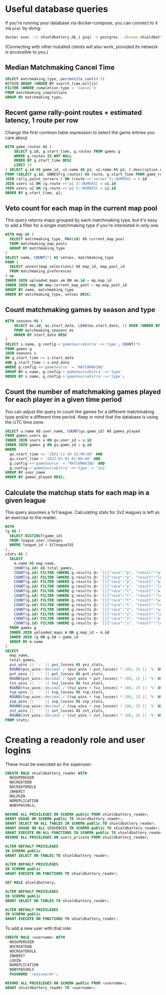 # Useful database queries

If you're running your database via docker-compose, you can connect to it via `psql` by doing:

```sh
docker exec -it shieldbattery_db_1 psql -U postgres --dbname shieldbattery
```

(Connecting with other installed clients will also work, provided its network is accessible to you.)

## Median Matchmaking Cancel Time

```sql
SELECT matchmaking_type, percentile_cont(0.5)
WITHIN GROUP (ORDER BY search_time_millis)
FILTER (WHERE completion_type = 'cancel')
FROM matchmaking_completions
GROUP BY matchmaking_type;
```

## Recent game rally-point routes + estimated latency, 1 route per row

Change the first common table expression to select the game entries you care about.

```sql
WITH game_routes AS (
	SELECT g.id, g.start_time, g.routes FROM games g
	WHERE g.routes IS NOT NULL
	ORDER BY g.start_time DESC
	LIMIT 10
) SELECT g.id AS game_id, u1.name AS p1, u2.name AS p2, r.description AS "server", g.route->>'latency' AS latency
FROM (SELECT g.id, UNNEST(g.routes) AS route, g.start_time FROM game_routes g) g
JOIN rally_point_servers r ON (route->>'server')::NUMERIC = r.id
JOIN users u1 ON (g.route->>'p1')::NUMERIC = u1.id
JOIN users u2 ON (g.route->>'p2')::NUMERIC = u2.id
ORDER BY g.start_time, p1;
```

## Veto count for each map in the current map pool

This query returns maps grouped by each matchmaking type, but it's easy to add a filter for a
single matchmaking type if you're interested in only one.

```sql
WITH mmp AS (
  SELECT matchmaking_type, MAX(id) AS current_map_pool
  FROM matchmaking_map_pools
  GROUP BY matchmaking_type
)
SELECT name, COUNT(*) AS vetoes, matchmaking_type
FROM (
  SELECT unnest(map_selections) AS map_id, map_pool_id
  FROM matchmaking_preferences
) mp
INNER JOIN uploaded_maps um ON um.id = mp.map_id
INNER JOIN mmp ON mmp.current_map_pool = mp.map_pool_id
GROUP BY name, matchmaking_type
ORDER BY matchmaking_type, vetoes DESC;
```

## Count matchmaking games by season and type

```sql
WITH seasons AS (
	SELECT ms.id, ms.start_date, LEAD(ms.start_date, 1) OVER (ORDER BY start_date) end_date, ms.name
	FROM matchmaking_seasons ms
	ORDER BY start_date DESC
)
SELECT s.name, g.config->'gameSourceExtra'->>'type', COUNT(*)
FROM games g
JOIN seasons s
ON g.start_time >= s.start_date
AND g.start_time < s.end_date
WHERE g.config->>'gameSource' = 'MATCHMAKING'
GROUP BY s.name, g.config->'gameSourceExtra'->>'type'
ORDER BY s.name, g.config->'gameSourceExtra'->>'type';
```

## Count the number of matchmaking games played for each player in a given time period

You can adjust the query to count the games for a different matchmaking type and/or a different time
period. Keep in mind that the database is using the UTC time zone.

```sql
SELECT u.name AS user_name, COUNT(gu.game_id) AS games_played
FROM games_users gu
INNER JOIN users u ON gu.user_id = u.id
INNER JOIN games g ON gu.game_id = g.id
WHERE
  gu.start_time >= '2022-11-30 23:00:00' AND
  gu.start_time < '2023-01-01 01:00:00' AND
  g.config->>'gameSource' = 'MATCHMAKING' AND
  g.config->'gameSourceExtra'->>'type' = '2v2'
GROUP BY user_name
ORDER BY games_played DESC;
```

## Calculate the matchup stats for each map in a given league

This query assumes a 1v1 league. Calculating stats for 2v2 leagues is left as an exercise to the
reader.

```sql
WITH
lg AS (
  SELECT DISTINCT(game_id)
  FROM league_user_changes
  WHERE league_id = ${leagueId}
),
stats AS (
  SELECT
    m.name AS map_name,
    COUNT(g.id) AS total_games,
    COUNT(g.id) FILTER (WHERE g.results @> '[[{"race":"p", "result":"win"}],[{"race":"z", "result":"loss"}]]') AS pvz_wins,
    COUNT(g.id) FILTER (WHERE g.results @> '[[{"race":"p", "result":"loss"}],[{"race":"z", "result":"win"}]]') AS pvz_losses,
    COUNT(g.id) FILTER (WHERE g.results @> '[[{"race":"p", "result":"win"}],[{"race":"t", "result":"loss"}]]') AS pvt_wins,
    COUNT(g.id) FILTER (WHERE g.results @> '[[{"race":"p", "result":"loss"}],[{"race":"t", "result":"win"}]]') AS pvt_losses,
    COUNT(g.id) FILTER (WHERE g.results @> '[[{"race":"t", "result":"win"}],[{"race":"z", "result":"loss"}]]') AS tvz_wins,
    COUNT(g.id) FILTER (WHERE g.results @> '[[{"race":"t", "result":"loss"}],[{"race":"z", "result":"win"}]]') AS tvz_losses,
    COUNT(g.id) FILTER (WHERE g.results @> '[[{"race":"t", "result":"win"}],[{"race":"p", "result":"loss"}]]') AS tvp_wins,
    COUNT(g.id) FILTER (WHERE g.results @> '[[{"race":"t", "result":"loss"}],[{"race":"p", "result":"win"}]]') AS tvp_losses,
    COUNT(g.id) FILTER (WHERE g.results @> '[[{"race":"z", "result":"win"}],[{"race":"p", "result":"loss"}]]') AS zvp_wins,
    COUNT(g.id) FILTER (WHERE g.results @> '[[{"race":"z", "result":"loss"}],[{"race":"p", "result":"win"}]]') AS zvp_losses,
    COUNT(g.id) FILTER (WHERE g.results @> '[[{"race":"z", "result":"win"}],[{"race":"t", "result":"loss"}]]') AS zvt_wins,
    COUNT(g.id) FILTER (WHERE g.results @> '[[{"race":"z", "result":"loss"}],[{"race":"t", "result":"win"}]]') AS zvt_losses
  FROM games g
  INNER JOIN uploaded_maps m ON g.map_id = m.id
  INNER JOIN lg ON g.id = game_id
  GROUP BY m.name
)
SELECT
  map_name,
  total_games,
  pvz_wins || '-' || pvz_losses AS pvz_stats,
  ROUND(pvz_wins::decimal / (pvz_wins + pvz_losses) * 100, 2) || '%' AS pvz_rate,
  pvt_wins || '-' || pvt_losses AS pvt_stats,
  ROUND(pvt_wins::decimal / (pvt_wins + pvt_losses) * 100, 2) || '%' AS pvt_rate,
  tvz_wins || '-' || tvz_losses AS tvz_stats,
  ROUND(tvz_wins::decimal / (tvz_wins + tvz_losses) * 100, 2) || '%' AS tvz_rate,
  tvp_wins || '-' || tvp_losses AS tvp_stats,
  ROUND(tvp_wins::decimal / (tvp_wins + tvp_losses) * 100, 2) || '%' AS tvp_rate,
  zvp_wins || '-' || zvp_losses AS zvp_stats,
  ROUND(zvp_wins::decimal / (zvp_wins + zvp_losses) * 100, 2) || '%' AS zvp_rate,
  zvt_wins || '-' || zvt_losses AS zvt_stats,
  ROUND(zvt_wins::decimal / (zvt_wins + zvt_losses) * 100, 2) || '%' AS zvt_rate
FROM stats;
```

# Creating a readonly role and user logins

These must be executed as the superuser.

```sql
CREATE ROLE shieldbattery_reader WITH
  NOSUPERUSER
  NOCREATEDB
  NOCREATEROLE
  INHERIT
  NOLOGIN
  NOREPLICATION
  NOBYPASSRLS;

REVOKE ALL PRIVILEGES ON SCHEMA public FROM shieldbattery_reader;
GRANT USAGE ON SCHEMA public TO shieldbattery_reader;
GRANT SELECT ON ALL TABLES IN SCHEMA public TO shieldbattery_reader;
GRANT USAGE ON ALL SEQUENCES IN SCHEMA public TO shieldbattery_reader;
GRANT EXECUTE ON ALL FUNCTIONS IN SCHEMA public TO shieldbattery_reader;
REVOKE ALL PRIVILEGES ON users_private FROM shieldbattery_reader;

ALTER DEFAULT PRIVILEGES
IN SCHEMA public
GRANT SELECT ON TABLES TO shieldbattery_reader;

ALTER DEFAULT PRIVILEGES
IN SCHEMA public
GRANT EXECUTE ON FUNCTIONS TO shieldbattery_reader;

SET ROLE shieldbattery;

ALTER DEFAULT PRIVILEGES
IN SCHEMA public
GRANT SELECT ON TABLES TO shieldbattery_reader;

ALTER DEFAULT PRIVILEGES
IN SCHEMA public
GRANT EXECUTE ON FUNCTIONS TO shieldbattery_reader;
```

To add a new user with that role:

```sql
CREATE ROLE <username> WITH
  NOSUPERUSER
  NOCREATEDB
  NOCREATEROLE
  INHERIT
  LOGIN
  NOREPLICATION
  NOBYPASSRLS
  PASSWORD '<password>';

REVOKE ALL PRIVILEGES ON SCHEMA public FROM <username>;
GRANT shieldbattery_reader TO <username>;
```
